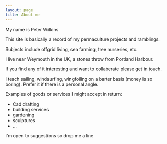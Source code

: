 ```yaml
---
layout: page
title: About me
---
```


My name is Peter Wilkins

This site is basically a record of my permaculture projects and ramblings.

Subjects include offgrid living, sea farming, tree nurseries, etc.

I live near Weymouth in the UK, a stones throw from Portland Harbour.

If you find any of it interesting and want to collaberate please get in touch.

I teach sailing, windsurfing, wingfoiling on a barter basis (money is so boring). Prefer it if there is a personal angle.

Examples of goods or services I might accept in return:
- Cad drafting
- building services
- gardening
- sculptures
- ...

I'm open to suggestions so drop me a line
